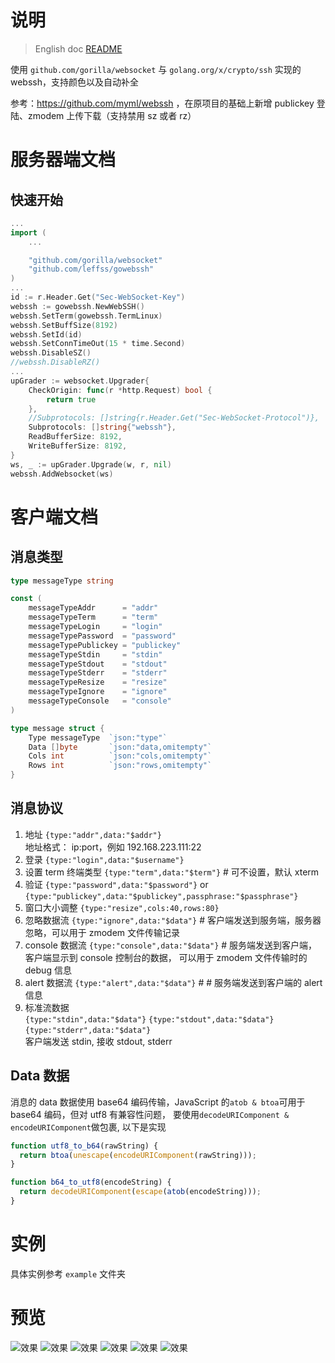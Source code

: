 # 说明

> English doc [README](./README_eng.md)



使用 `github.com/gorilla/websocket` 与 `golang.org/x/crypto/ssh` 实现的 webssh，支持颜色以及自动补全

参考：https://github.com/myml/webssh ，在原项目的基础上新增 publickey 登陆、zmodem 上传下载（支持禁用 sz 或者 rz）



# 服务器端文档

## 快速开始
```go
...
import (
    ...

    "github.com/gorilla/websocket"
    "github.com/leffss/gowebssh"
)
...
id := r.Header.Get("Sec-WebSocket-Key")
webssh := gowebssh.NewWebSSH()
webssh.SetTerm(gowebssh.TermLinux)
webssh.SetBuffSize(8192)
webssh.SetId(id)
webssh.SetConnTimeOut(15 * time.Second)
webssh.DisableSZ()
//webssh.DisableRZ()
...
upGrader := websocket.Upgrader{
    CheckOrigin: func(r *http.Request) bool {
        return true
    },
    //Subprotocols: []string{r.Header.Get("Sec-WebSocket-Protocol")},
    Subprotocols: []string{"webssh"},
    ReadBufferSize: 8192,
    WriteBufferSize: 8192,
}
ws, _ := upGrader.Upgrade(w, r, nil)
webssh.AddWebsocket(ws)
```



# 客户端文档

## 消息类型

```go
type messageType string

const (
	messageTypeAddr      = "addr"
	messageTypeTerm      = "term"
	messageTypeLogin     = "login"
	messageTypePassword  = "password"
	messageTypePublickey = "publickey"
	messageTypeStdin     = "stdin"
	messageTypeStdout    = "stdout"
	messageTypeStderr    = "stderr"
	messageTypeResize    = "resize"
	messageTypeIgnore    = "ignore"
	messageTypeConsole   = "console"
)

type message struct {
	Type messageType  `json:"type"`
	Data []byte       `json:"data,omitempty"`
	Cols int          `json:"cols,omitempty"`
	Rows int          `json:"rows,omitempty"`
}
```



## 消息协议

1. 地址 `{type:"addr",data:"$addr"}`  
   地址格式： ip:port，例如 192.168.223.111:22
2. 登录 `{type:"login",data:"$username"}`
3. 设置 term 终端类型 `{type:"term",data:"$term"}`    # 可不设置，默认 xterm
4. 验证 `{type:"password",data:"$password"}` or `{type:"publickey",data:"$publickey",passphrase:"$passphrase"}`
5. 窗口大小调整 `{type:"resize",cols:40,rows:80}`
6. 忽略数据流 `{type:"ignore",data:"$data"}`     # 客户端发送到服务端，服务器忽略，可以用于 zmodem 文件传输记录
7. console 数据流 `{type:"console",data:"$data"}`     # 服务端发送到客户端，客户端显示到 console 控制台的数据，
可以用于 zmodem 文件传输时的 debug 信息
8. alert 数据流 `{type:"alert",data:"$data"}`  # # 服务端发送到客户端的 alert 信息
9. 标准流数据  
   `{type:"stdin",data:"$data"}`
   `{type:"stdout",data:"$data"}`
   `{type:"stderr",data:"$data"}`  
   客户端发送 stdin, 接收 stdout, stderr



## Data 数据

消息的 data 数据使用 base64 编码传输，JavaScript 的`atob & btoa`可用于 base64 编码，但对 utf8 有兼容性问题，
要使用`decodeURIComponent & encodeURIComponent`做包裹, 以下是实现

```javascript
function utf8_to_b64(rawString) {
  return btoa(unescape(encodeURIComponent(rawString)));
}

function b64_to_utf8(encodeString) {
  return decodeURIComponent(escape(atob(encodeString)));
}
```



# 实例

具体实例参考 `example` 文件夹



# 预览

![效果](https://github.com/leffss/gowebssh/blob/master/screenshots/1.PNG?raw=true)
![效果](https://github.com/leffss/gowebssh/blob/master/screenshots/2.PNG?raw=true)
![效果](https://github.com/leffss/gowebssh/blob/master/screenshots/3.PNG?raw=true)
![效果](https://github.com/leffss/gowebssh/blob/master/screenshots/4.PNG?raw=true)
![效果](https://github.com/leffss/gowebssh/blob/master/screenshots/5.PNG?raw=true)
![效果](https://github.com/leffss/gowebssh/blob/master/screenshots/6.PNG?raw=true)
